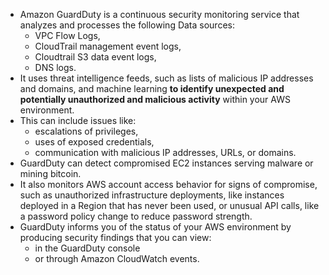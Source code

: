 * Amazon GuardDuty is a continuous security monitoring service that analyzes and processes the following Data sources: 
  * VPC Flow Logs,
  * CloudTrail management event logs, 
  * Cloudtrail S3 data event logs, 
  * DNS logs.
* It uses threat intelligence feeds, such as lists of malicious IP addresses and domains, and machine learning **to identify unexpected and potentially unauthorized and malicious activity** within your AWS environment. 
* This can include issues like:
  * escalations of privileges, 
  * uses of exposed credentials, 
  * communication with malicious IP addresses, URLs, or domains. 
* GuardDuty can detect compromised EC2 instances serving malware or mining bitcoin.
* It also monitors AWS account access behavior for signs of compromise, such as unauthorized infrastructure deployments, like instances deployed in a Region that has never been used, or unusual API calls, like a password policy change to reduce password strength.
* GuardDuty informs you of the status of your AWS environment by producing security findings that you can view:
  *  in the GuardDuty console 
  *  or through Amazon CloudWatch events.